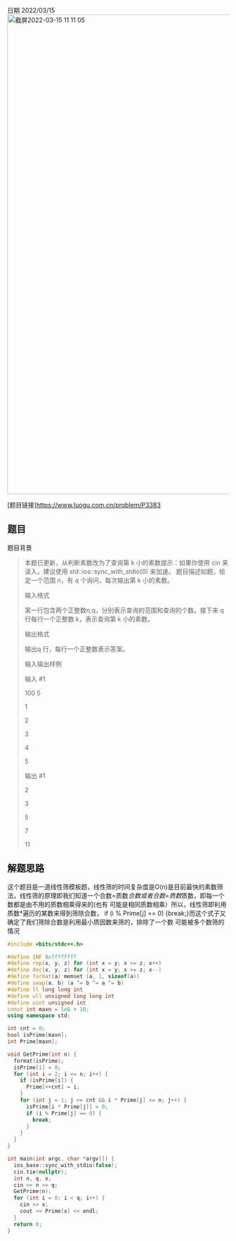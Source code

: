 日期 2022/03/15
<img width="1089" alt="截屏2022-03-15 11 11 05" src="https://user-images.githubusercontent.com/73943232/158298528-f50a6185-57cb-487b-8593-5ac98308ca85.png">


[题目链接]<https://www.luogu.com.cn/problem/P3383>
## 题目
题目背景

>本题已更新，从判断素数改为了查询第 k 小的素数提示：如果你使用 cin 来读入，建议使用 std::ios::sync_with_stdio(0) 来加速。
>题目描述如题，给定一个范围 n，有 q 个询问，每次输出第 k 小的素数。
>
>输入格式
>
>第一行包含两个正整数n,q，分别表示查询的范围和查询的个数。接下来 q 行每行一个正整数 k，表示查询第 k 小的素数。
>
>输出格式
>
>输出q 行，每行一个正整数表示答案。
>
>输入输出样例
>
>输入 #1 
>
>100 5
>
>1
>
>2
>
>3
>
>4
>
>5
>
>输出 #1
> 
>2
>
>3
>
>5
>
>7
>
>11

## 解题思路
这个题目是一道线性筛模板题，线性筛的时间复杂度是O(n)是目前最快的素数筛法，线性筛的原理即我们知道一个合数=质数*合数或者合数=质数*质数，即每一个数都是由不用的质数相乘得来的(也有
可能是相同质数相乘）所以，线性筛即利用质数*遍历的某数来得到筛除合数，			if (i % Prime[j] == 0) {break;}而这个式子又确定了我们筛除合数是利用最小质因数来筛的，排除了一个数
可能被多个数筛的情况

```cpp
#include <bits/stdc++.h>

#define INF 0x7fffffff
#define rep(x, y, z) for (int x = y; x <= z; x++)
#define dec(x, y, z) for (int x = y; x >= z; x--)
#define format(a) memset (a, 1, sizeof(a))
#define swap(a, b) (a ^= b ^= a ^= b)
#define ll long long int
#define ull unsigned long long int 
#define uint unsigned int
const int maxn = 1e8 + 10;
using namespace std;

int cnt = 0;
bool isPrime[maxn];
int Prime[maxn];

void GetPrime(int n) {
  format(isPrime);
  isPrime[1] = 0;
  for (int i = 2; i <= n; i++) {
    if (isPrime[i]) {
      Prime[++cnt] = i;
    }
    for (int j = 1; j <= cnt && i * Prime[j] <= n; j++) {
      isPrime[i * Prime[j]] = 0;
      if (i % Prime[j] == 0) {
        break;
      }
    }
  }
}

int main(int argc, char *argv[]) {
  ios_base::sync_with_stdio(false);
  cin.tie(nullptr);
  int n, q, x;
  cin >> n >> q;
  GetPrime(n);
  for (int i = 0; i < q; i++) {
    cin >> x;
    cout << Prime[x] << endl;
  }
  return 0;
}




